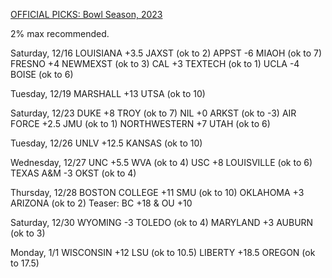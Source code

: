 [OFFICIAL PICKS: Bowl Season, 2023](https://locals.com/feed/24414/sportspicks/4991008/official-picks-bowl-season-2023)

2% max recommended.

Saturday, 12/16
LOUISIANA +3.5 JAXST (ok to 2)
APPST -6 MIAOH (ok to 7)
FRESNO +4 NEWMEXST (ok to 3)
CAL +3 TEXTECH (ok to 1)
UCLA -4 BOISE (ok to 6)

Tuesday, 12/19
MARSHALL +13 UTSA (ok to 10)

Saturday, 12/23
DUKE +8 TROY (ok to 7)
NIL +0 ARKST (ok to -3)
AIR FORCE +2.5 JMU (ok to 1)
NORTHWESTERN +7 UTAH (ok to 6)

Tuesday, 12/26
UNLV +12.5 KANSAS (ok to 10)

Wednesday, 12/27
UNC +5.5 WVA (ok to 4)
USC +8 LOUISVILLE (ok to 6)
TEXAS A&M -3 OKST (ok to 4)

Thursday, 12/28
BOSTON COLLEGE +11 SMU (ok to 10)
OKLAHOMA +3 ARIZONA (ok to 2)
Teaser: BC +18 & OU +10

Saturday, 12/30
WYOMING -3 TOLEDO (ok to 4)
MARYLAND +3 AUBURN (ok to 3)

Monday, 1/1
WISCONSIN +12 LSU (ok to 10.5)
LIBERTY +18.5 OREGON (ok to 17.5)